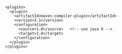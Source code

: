     <plugins>
      <plugin>
        <artifactId>maven-compiler-plugin</artifactId>
        <version>3.1</version>
        <configuration>
          <source>1.8</source>   <!-- use java 8 -->
          <target>1.8</target>
        </configuration>
      </plugin>
    </plugins>